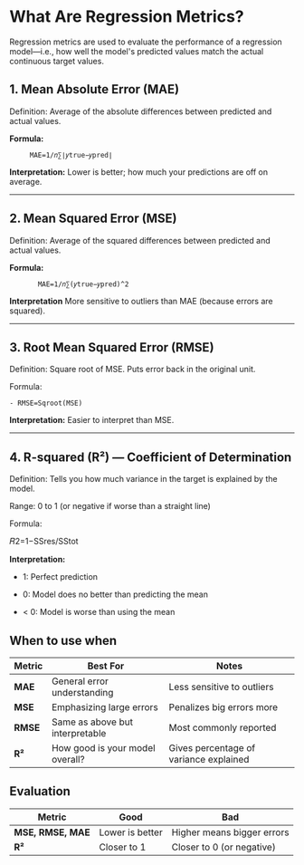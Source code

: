 # What Are Regression Metrics?
Regression metrics are used to evaluate the performance of a regression model—i.e., how well the model's predicted values match the actual continuous target values.
## 1. Mean Absolute Error (MAE)
Definition: Average of the absolute differences between predicted and actual values.

**Formula:**

         MAE=1/𝑛∑∣𝑦true−𝑦pred∣

**Interpretation:** Lower is better; how much your predictions are off on average.

---
## 2. Mean Squared Error (MSE)
Definition: Average of the squared differences between predicted and actual values.

**Formula:**

           MAE=1/𝑛∑(𝑦true−𝑦pred)^2
 
**Interpretation** More sensitive to outliers than MAE (because errors are squared).

---

## 3. Root Mean Squared Error (RMSE)
Definition: Square root of MSE. Puts error back in the original unit.

Formula:

    - RMSE=Sqroot(MSE)
 
**Interpretation:** Easier to interpret than MSE.

---
## 4. R-squared (R²) — Coefficient of Determination
Definition: Tells you how much variance in the target is explained by the model.

Range: 0 to 1 (or negative if worse than a straight line)

Formula:

𝑅2=1−SSres/SStot
 
**Interpretation:**

- 1: Perfect prediction

- 0: Model does no better than predicting the mean

- < 0: Model is worse than using the mean


## When to use when

| Metric   | Best For                        | Notes                                  |
| -------- | ------------------------------- | -------------------------------------- |
| **MAE**  | General error understanding     | Less sensitive to outliers             |
| **MSE**  | Emphasizing large errors        | Penalizes big errors more              |
| **RMSE** | Same as above but interpretable | Most commonly reported                 |
| **R²**   | How good is your model overall? | Gives percentage of variance explained |

## Evaluation
| Metric             | Good            | Bad                        |
| ------------------ | --------------- | -------------------------- |
| **MSE, RMSE, MAE** | Lower is better | Higher means bigger errors |
| **R²**             | Closer to 1     | Closer to 0 (or negative)  |
